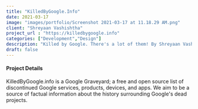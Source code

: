 ```yaml
---
title: "KilledByGoogle.Info"
date: 2021-03-17
image: "images/portfolio/Screenshot 2021-03-17 at 11.18.29 AM.png"
client: "Shreyaan Vashishtha"
project_url : "https://killedbygoogle.info"
categories: ["Development","Design"]
description: "Killed by Google. There's a lot of them! By Shreyaan Vashishtha"
draft: false
---
```


#### Project Details

KilledByGoogle.info is a Google Graveyard; a free and open source list of discontinued Google services, products, devices, and apps. We aim to be a source of factual information about the history surrounding Google's dead projects.
